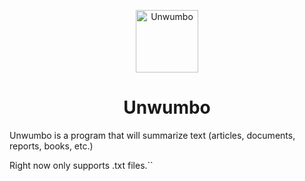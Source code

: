<p align="center"><img src="https://github.com/haseebT/Unwumbo/blob/master/logo.png" alt="Unwumbo" width="100" height="100"></p>
<h1 align="center">Unwumbo</h1>


Unwumbo is a program that will summarize text (articles, documents, reports, books, etc.)

Right now only supports .txt files.``






